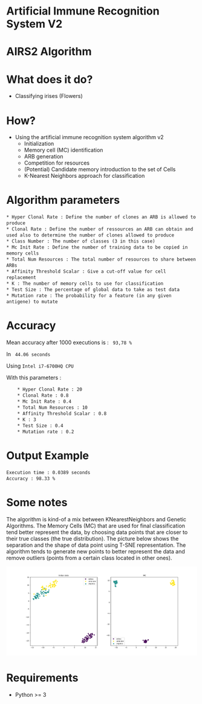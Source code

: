# Artificial Immune Recognition System V2
# AIRS2 Algorithm

# What does it do?
* Classifying irises (Flowers)

# How?
* Using the artificial immune recognition system algorithm v2
    * Initialization
    * Memory cell (MC) identification
    * ARB generation 
    * Competition for resources
    * (Potential) Candidate memory introduction to the set of Cells 
    * K-Nearest Neighbors approach for classification

# Algorithm parameters
    * Hyper Clonal Rate : Define the number of clones an ARB is allowed to produce
    * Clonal Rate : Define the number of ressources an ARB can obtain and used also to determine the number of clones allowed to produce
    * Class Number : The number of classes (3 in this case)
    * Mc Init Rate : Define the number of training data to be copied in memory cells 
    * Total Num Resources : The total number of resources to share between ARBs
    * Affinity Threshold Scalar : Give a cut-off value for cell replacement
    * K : The number of memory cells to use for classification
    * Test Size : The percentage of global data to take as test data
    * Mutation rate : The probability for a feature (in any given antigene) to mutate
    
# Accuracy
Mean accuracy after 1000 executions is : ``` 93,78 %```

In ``` 44.06 seconds```

Using ```Intel i7-6700HQ CPU```

With this parameters :
```
    * Hyper Clonal Rate : 20
    * Clonal Rate : 0.8
    * Mc Init Rate : 0.4 
    * Total Num Resources : 10
    * Affinity Threshold Scalar : 0.8
    * K : 3
    * Test Size : 0.4
    * Mutation rate : 0.2
```

# Output Example
```
Execution time : 0.0389 seconds
Accuracy : 98.33 %
``` 

# Some notes 
The algorithm is kind-of a mix between KNearestNeighbors and Genetic Algorithms. The Memory Cells (MC) that are used for final classification tend better represent the data, by choosing data points that are closer to their true classes (the true distribution).
The picture below shows the separation and the shape of data point using T-SNE representation. The algorithm tends to 
generate new points to better represent the data and remove outliers (points from a certain class located in other ones).

![alt text](https://github.com/AghilesAzzoug/Artificial-Immune-System/blob/master/tsne_img.png)
 

# Requirements

* Python >= 3


